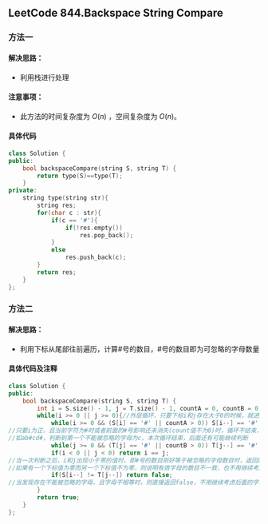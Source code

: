 ## LeetCode 844.Backspace String Compare

### 方法一
#### 解决思路：    
* 利用栈进行处理
#### 注意事项：
* 此方法的时间复杂度为 $O(n)$ ，空间复杂度为 $O(n)$。
#### 具体代码
```c++
class Solution {
public:
    bool backspaceCompare(string S, string T) {
        return type(S)==type(T);
    }
private:
    string type(string str){
        string res;
        for(char c : str){
            if(c == '#'){
                if(!res.empty())
                    res.pop_back();
            }
            else
                res.push_back(c);
        }
        return res;
    }
};
```

### 方法二
#### 解决思路：
* 利用下标从尾部往前遍历，计算#号的数目，#号的数目即为可忽略的字母数量

#### 具体代码及注释
```c++
class Solution {
public:
    bool backspaceCompare(string S, string T) {
        int i = S.size() - 1, j = T.size() - 1, countA = 0, countB = 0;
        while(i >= 0 || j >= 0){//外层循环，只要下标i和j存在大于0的时候，就进入内层循环
            while(i >= 0 && (S[i] == '#' || countA > 0)) S[i--] == '#' ? countA++ : countA--;
//只要i为正，且当前字符为#时或者前面的#号影响还未消失(count值不为0)时，循环不结束，直到判断到第一个不能被忽略的字母
//如ab#cd#，判断到第一个不能被忽略的字母为c，本次循环结束，后面还有可能继续判断
            while(j >= 0 && (T[j] == '#' || countB > 0)) T[j--] == '#' ? countB++ : countB--;
            if(i < 0 || j < 0) return i == j;  
//当一次判断之后，i和j出现小于零的值时，即#号的数目刚好等于被忽略的字母数目时，返回两个字符串下标值的比较结果
//如果有一个下标值为零而另一个下标值不为零，则说明有效字母的数目不一致，也不用继续考虑后面的字母，直接返回结果即可
            if(S[i--] != T[j--]) return false;
//当发现存在不能被忽略的字母，且字母不相等时，则直接返回false，不用继续考虑后面的字母
        }
        return true;
    }
};
```
